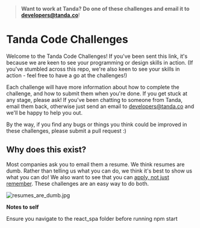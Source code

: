 > **Want to work at Tanda? Do one of these challenges and email it to developers@tanda.co**!

Tanda Code Challenges
=================================

Welcome to the Tanda Code Challenges! If you've been sent this link, it's because we are keen to see your programming or design skills in action. (If you've stumbled across this repo, we're also keen to see your skills in action - feel free to have a go at the challenges!)

Each challenge will have more information about how to complete the challenge, and how to submit them when you're done. If you get stuck at
any stage, please ask! If you've been chatting to someone from Tanda, email them back, otherwise just send an email to developers@tanda.co
and we'll be happy to help you out.

By the way, if you find any bugs or things you think could be improved in these challenges, please submit a pull request :)

## Why does this exist?

Most companies ask you to email them a resume. We think resumes are dumb. Rather than telling us what you can do, we think it's best to show us what you can do! We also want to see that you can [apply, not just remember](https://blog.testdome.com/blooms-taxonomy/). These challenges are an easy way to do both.

![resumes_are_dumb.jpg](https://user-images.githubusercontent.com/509837/37746609-c8bfff9e-2dc6-11e8-9228-5d1772ff50d6.JPG)


**Notes to self**

Ensure you navigate to the react_spa folder before running npm start


